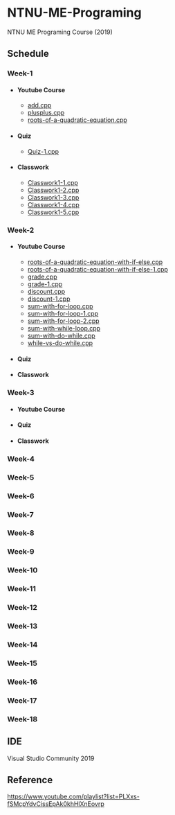 # NTNU-ME-Programing
NTNU ME Programing Course (2019)

## Schedule
### Week-1 

  * #### Youtube Course
    * [add.cpp](Week-1/YoutubeCourse/add.cpp)
    * [plusplus.cpp](Week-1/YoutubeCourse/plusplus.cpp)
    * [roots-of-a-quadratic-equation.cpp](Week-1/YoutubeCourse/roots-of-a-quadratic-equation.cpp)
  * #### Quiz
    * [Quiz-1.cpp](Week-1/Quiz/Quiz-1.cpp)
  * #### Classwork
    * [Classwork1-1.cpp](Week-1/Classwork/Classwork1-1.cpp)
    * [Classwork1-2.cpp](Week-1/Classwork/Classwork1-2.cpp)
    * [Classwork1-3.cpp](Week-1/Classwork/Classwork1-3.cpp)
    * [Classwork1-4.cpp](Week-1/Classwork/Classwork1-4.cpp)
    * [Classwork1-5.cpp](Week-1/Classwork/Classwork1-5.cpp)
### Week-2 

 * #### Youtube Course
   * [roots-of-a-quadratic-equation-with-if-else.cpp](Week-2/YoutubeCourse/roots-of-a-quadratic-equation-with-if-else.cpp)
   * [roots-of-a-quadratic-equation-with-if-else-1.cpp](Week-2/YoutubeCourse/roots-of-a-quadratic-equation-with-if-else-1.cpp)
   * [grade.cpp](Week-2/YoutubeCourse/grade.cpp)
   * [grade-1.cpp](Week-2/YoutubeCourse/grade-1.cpp)
   * [discount.cpp](Week-2/YoutubeCourse/discount.cpp)
   * [discount-1.cpp](Week-2/YoutubeCourse/discount-1.cpp)
   * [sum-with-for-loop.cpp](Week-2/YoutubeCourse/sum-with-for-loop.cpp)
   * [sum-with-for-loop-1.cpp](Week-2/YoutubeCourse/sum-with-for-loop-1.cpp)
   * [sum-with-for-loop-2.cpp](Week-2/YoutubeCourse/sum-with-for-loop-2.cpp)
   * [sum-with-while-loop.cpp](Week-2/YoutubeCourse/sum-with-while-loop.cpp)
   * [sum-with-do-while.cpp](Week-2/YoutubeCourse/sum-with-do-while.cpp)
   * [while-vs-do-while.cpp](Week-2/YoutubeCourse/while-vs-do-while.cpp)
 * #### Quiz
 * #### Classwork
### Week-3

 * #### Youtube Course
 * #### Quiz
 * #### Classwork
### Week-4

### Week-5

### Week-6

### Week-7

### Week-8

### Week-9

### Week-10

### Week-11

### Week-12

### Week-13

### Week-14

### Week-15

### Week-16

### Week-17

### Week-18

## IDE
Visual Studio Community 2019

## Reference
https://www.youtube.com/playlist?list=PLXxs-fSMcpYdvCissEpAk0khHlXnEovrp
